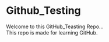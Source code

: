 # Github_Testing
Welcome to this GitHub_Teasting Repo...<br>
This repo is made for learning GitHub.
